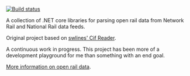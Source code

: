 [![Build status](https://ci.appveyor.com/api/projects/status/679j0qpvm56ies2y?svg=true)](https://ci.appveyor.com/project/tomlane/openraildata)

A collection of .NET core libraries for parsing open rail data from Network Rail and National Rail data feeds.

Original project based on [swlines' Cif Reader](https://github.com/swlines/CIFReader).

A continuous work in progress. This project has been more of a development playground for me than something with an end goal.

[More information on open rail data](http://www.openraildata.com).
